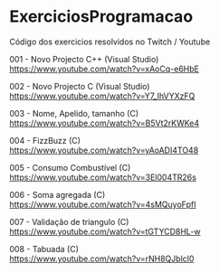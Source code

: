 # ExerciciosProgramacao
Código dos exercicios resolvidos no Twitch / Youtube

001 - Novo Projecto C++ (Visual Studio)  
https://www.youtube.com/watch?v=xAoCq-e6HbE

002 - Novo Projecto C (Visual Studio)  
https://www.youtube.com/watch?v=Y7_IhVYXzFQ

003 - Nome, Apelido, tamanho (C)  
https://www.youtube.com/watch?v=B5Vt2rKWKe4

004 - FizzBuzz (C)  
https://www.youtube.com/watch?v=yAoADI4TO48

005 - Consumo Combustível (C)  
https://www.youtube.com/watch?v=3El004TR26s 

006 - Soma agregada (C)  
https://www.youtube.com/watch?v=4sMQuyoFpfI	

007 - Validação de triangulo (C)  
https://www.youtube.com/watch?v=tGTYCD8HL-w	

008 - Tabuada (C)  
https://www.youtube.com/watch?v=rNH8QJblcl0 
